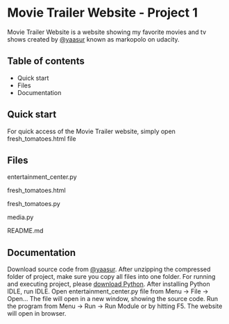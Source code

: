 # Movie Trailer Website - Project 1

Movie Trailer Website is a website showing my favorite movies and tv shows created by [@yaasur](https://github.com/yaasur) known as markopolo on udacity.

## Table of contents

*   Quick start
*   Files
*   Documentation

## Quick start

For quick access of the Movie Trailer website, simply open fresh_tomatoes.html file

## Files

entertainment_center.py

fresh_tomatoes.html

fresh_tomatoes.py

media.py

README.md

## Documentation

Download source code from [@yaasur](https://github.com/yaasur/movie-trailer-website). After unzipping the compressed folder of project, make sure you copy all files into one folder. For running and executing project, please [download Python](https://www.python.org/downloads/). After installing Python IDLE, run IDLE. Open entertainment_center.py file from Menu -> File -> Open... The file will open in a new window, showing the source code. Run the program from Menu -> Run -> Run Module or by hitting F5. The website will open in browser.